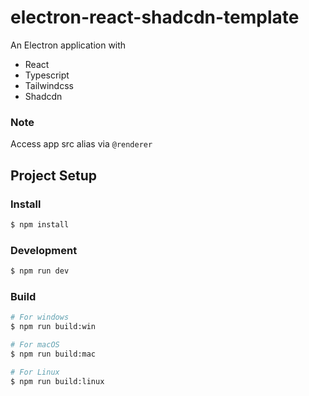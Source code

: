 # electron-react-shadcdn-template

An Electron application with

- React
- Typescript
- Tailwindcss
- Shadcdn

### Note

Access app src alias via `@renderer`

## Project Setup

### Install

```bash
$ npm install
```

### Development

```bash
$ npm run dev
```

### Build

```bash
# For windows
$ npm run build:win

# For macOS
$ npm run build:mac

# For Linux
$ npm run build:linux
```
